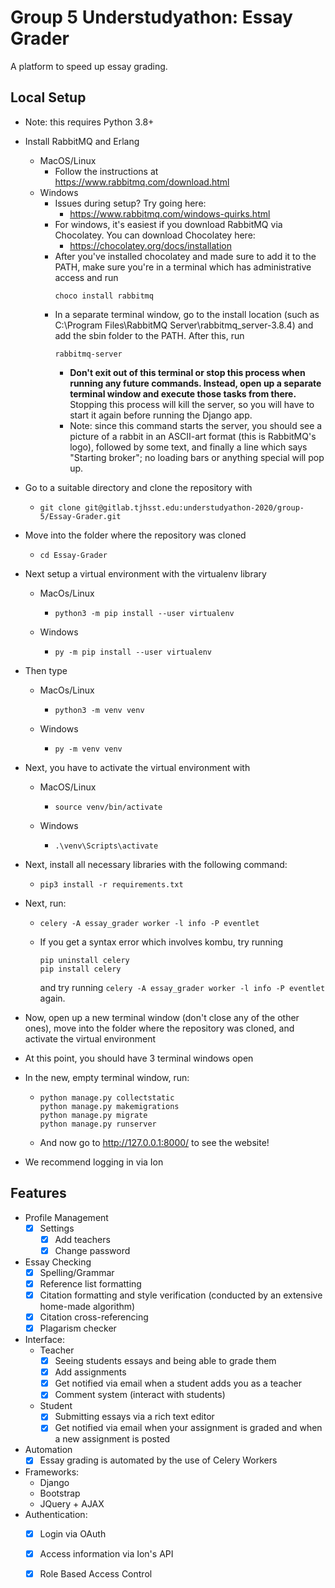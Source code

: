 # Group 5 Understudyathon: Essay Grader

A platform to speed up essay grading.

## Local Setup
 * Note: this requires Python 3.8+
 * Install RabbitMQ and Erlang
	* MacOS/Linux
		* Follow the instructions at https://www.rabbitmq.com/download.html
	* Windows
		* Issues during setup? Try going here:
			* https://www.rabbitmq.com/windows-quirks.html
		* For windows, it's easiest if you download RabbitMQ via Chocolatey. You can download Chocolatey here:
			* https://chocolatey.org/docs/installation
		* After you've installed chocolatey and made sure to add it to the PATH, make sure you're in a terminal which has administrative access and run 
			```
			choco install rabbitmq
			```
		* In a separate terminal window, go to the install location (such as C:\Program Files\RabbitMQ Server\rabbitmq_server-3.8.4) and add the sbin folder to the PATH. After this, run 
			```
			rabbitmq-server
			```
			* **Don't exit out of this terminal or stop this process when running any future commands. Instead, open up a separate terminal window and execute those tasks from there.** Stopping this process will kill the server, so you will have to start it again before running the Django app.
			* Note: since this command starts the server, you should see a picture of a rabbit in an ASCII-art format (this is RabbitMQ's logo), followed by some text, and finally a line which says "Starting broker"; no loading bars or anything special will pop up.

* Go to a suitable directory and clone the repository with
	* ```
  	  git clone git@gitlab.tjhsst.edu:understudyathon-2020/group-5/Essay-Grader.git
  	  ```
* Move into the folder where the repository was cloned
	* ```
	  cd Essay-Grader
	  ```

* Next setup a virtual environment with the virtualenv library
	* MacOs/Linux
		* ```
		  python3 -m pip install --user virtualenv
		  ```
	* Windows
		* ```
		  py -m pip install --user virtualenv
		  ```
* Then type
	* MacOs/Linux
		* ```
		  python3 -m venv venv
		  ```
	* Windows
		* ```
		  py -m venv venv
		  ```
* Next, you have to activate the virtual environment with
	* MacOS/Linux
		* ```
		  source venv/bin/activate
		  ```
	* Windows
		* ```
		  .\venv\Scripts\activate
		  ```
* Next, install all necessary libraries with the following command:
	* ```
	  pip3 install -r requirements.txt
	  ```
* Next, run:
	* ```
	  celery -A essay_grader worker -l info -P eventlet
	  ```
	* If you get a syntax error which involves kombu, try running
	  ```
	  pip uninstall celery
	  pip install celery
	  ```
	  and try running ```celery -A essay_grader worker -l info -P eventlet``` again.
	  
* Now, open up a new terminal window (don't close any of the other ones), move into the folder where the repository was cloned, and activate the virtual environment

* At this point, you should have 3 terminal windows open

* In the new, empty terminal window, run:
	* ```
      python manage.py collectstatic
      python manage.py makemigrations
      python manage.py migrate
      python manage.py runserver
	  ```
	* And now go to http://127.0.0.1:8000/ to see the website!
	
* We recommend logging in via Ion

## Features
* Profile Management
	- [x] Settings
		- [x] Add teachers
		- [x] Change password
* Essay Checking 
	- [x] Spelling/Grammar
	- [x] Reference list formatting
	- [x] Citation formatting and style verification (conducted by an extensive home-made algorithm)
	- [x] Citation cross-referencing
	- [x] Plagarism checker
* Interface:
	* Teacher 
		- [x] Seeing students essays and being able to grade them
		- [x] Add assignments
		- [x] Get notified via email when a student adds you as a teacher
		- [x] Comment system (interact with students)
	* Student
		- [x] Submitting essays via a rich text editor
		- [x] Get notified via email when your assignment is graded and when a new assignment is posted
* Automation
	- [x] Essay grading is automated by the use of Celery Workers
* Frameworks:
	* Django
	* Bootstrap
	* JQuery + AJAX
* Authentication:
	- [x] Login via OAuth
	- [x] Access information via Ion's API
	- [x] Role Based Access Control

